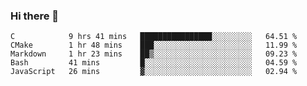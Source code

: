 ### Hi there 👋

<!--
**WShiBin/WShiBin** is a ✨ _special_ ✨ repository because its `README.md` (this file) appears on your GitHub profile.

Here are some ideas to get you started:

- 🔭 I’m currently working on ...
- 🌱 I’m currently learning ...
- 👯 I’m looking to collaborate on ...
- 🤔 I’m looking for help with ...
- 💬 Ask me about ...
- 📫 How to reach me: ...
- 😄 Pronouns: ...
- ⚡ Fun fact: ...
-->

<!--START_SECTION:waka-->
```text
C            9 hrs 41 mins   ████████████████░░░░░░░░░   64.51 % 
CMake        1 hr 48 mins    ███░░░░░░░░░░░░░░░░░░░░░░   11.99 % 
Markdown     1 hr 23 mins    ██▒░░░░░░░░░░░░░░░░░░░░░░   09.23 % 
Bash         41 mins         █░░░░░░░░░░░░░░░░░░░░░░░░   04.59 % 
JavaScript   26 mins         ▓░░░░░░░░░░░░░░░░░░░░░░░░   02.94 % 
```
<!--END_SECTION:waka-->
